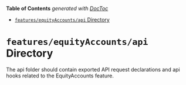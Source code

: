 <!-- START doctoc generated TOC please keep comment here to allow auto update -->
<!-- DON'T EDIT THIS SECTION, INSTEAD RE-RUN doctoc TO UPDATE -->

**Table of Contents** _generated with [DocToc](https://github.com/thlorenz/doctoc)_

- [`features/equityAccounts/api` Directory](#featuresequityaccountsapi-directory)

<!-- END doctoc generated TOC please keep comment here to allow auto update -->

# `features/equityAccounts/api` Directory

The api folder should contain exported API request declarations and api hooks related to the EquityAccounts feature.
